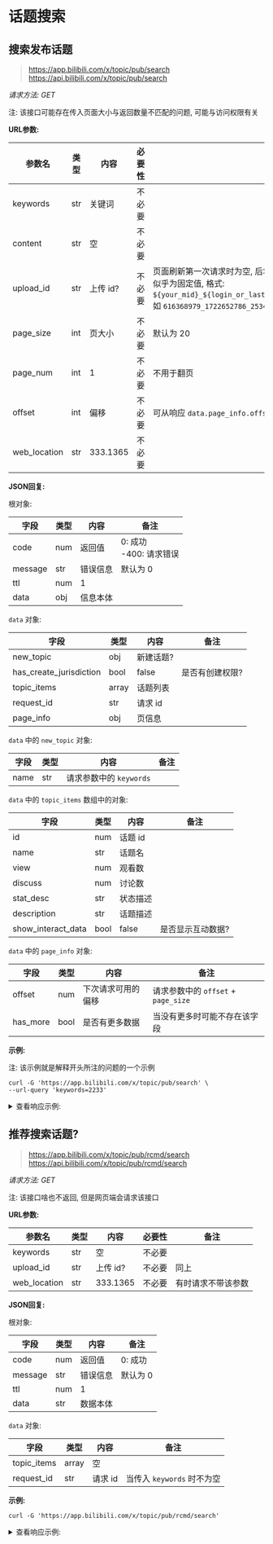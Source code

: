 # 话题搜索

## 搜索发布话题

> https://app.bilibili.com/x/topic/pub/search  
> https://api.bilibili.com/x/topic/pub/search

*请求方法: GET*

注: 该接口可能存在传入页面大小与返回数量不匹配的问题, 可能与访问权限有关

<!--{
  "from": {
    "url": "https://t.bilibili.com/"
    "selector": ".bili-topic-search__input__inner"
  }
}-->

**URL参数:**

| 参数名 | 类型 | 内容 | 必要性 | 备注 |
| --- | --- | --- | --- | --- |
| keywords | str | 关键词 | 不必要 |  |
| content | str | 空 | 不必要 |  |
| upload_id | str | 上传 id? | 不必要 | 页面刷新第一次请求时为空, 后均非空<br />似乎为固定值, 格式: `${your_mid}_${login_or_last_refresh_or_cookie_ts}_${dig4}`, 如 `616368979_1722652786_2534` |
| page_size | int | 页大小 | 不必要 | 默认为 20 |
| page_num | int | 1 | 不必要 | 不用于翻页 |
| offset | int | 偏移 | 不必要 | 可从响应 `data.page_info.offset` 中获取 |
| web_location | str | 333.1365 | 不必要 |  |

**JSON回复:**

根对象:

| 字段 | 类型 | 内容 | 备注 |
| --- | --- | --- | --- |
| code | num | 返回值 | 0: 成功<br />-400: 请求错误 |
| message | str | 错误信息 | 默认为 0 |
| ttl | num | 1 |  |
| data | obj | 信息本体 |  |

`data` 对象:

| 字段 | 类型 | 内容 | 备注 |
| --- | --- | --- | --- |
| new_topic | obj | 新建话题? |  |
| has_create_jurisdiction | bool | false | 是否有创建权限? |
| topic_items | array | 话题列表 |  |
| request_id | str | 请求 id |  |
| page_info | obj | 页信息 |  |

`data` 中的 `new_topic` 对象:

| 字段 | 类型 | 内容 | 备注 |
| --- | --- | --- | --- |
| name | str | 请求参数中的 `keywords` |  |

`data` 中的 `topic_items` 数组中的对象:

| 字段 | 类型 | 内容 | 备注 |
| --- | --- | --- | --- |
| id | num | 话题 id |  |
| name | str | 话题名 |  |
| view | num | 观看数 |  |
| discuss | num | 讨论数 |  |
| stat_desc | str | 状态描述 |  |
| description | str | 话题描述 |  |
| show_interact_data | bool | false | 是否显示互动数据? |

`data` 中的 `page_info` 对象:

| 字段 | 类型 | 内容 | 备注 |
| --- | --- | --- | --- |
| offset | num | 下次请求可用的偏移 | 请求参数中的 `offset` + `page_size` |
| has_more | bool | 是否有更多数据 | 当没有更多时可能不存在该字段 |

**示例:**

注: 该示例就是解释开头所注的问题的一个示例

```shell
curl -G 'https://app.bilibili.com/x/topic/pub/search' \
--url-query 'keywords=2233'
```

<details>
<summary>查看响应示例:</summary>

```json
{
  "code": 0,
  "message": "0",
  "ttl": 1,
  "data": {
    "new_topic": {
      "name": "2233"
    },
    "has_create_jurisdiction": false,
    "topic_items": [
      {
        "id": 1101122,
        "name": "2233异世集",
        "view": 2502,
        "discuss": 11,
        "stat_desc": "2502浏览·11讨论",
        "description": "分享数字周边",
        "show_interact_data": false
      },
      {
        "id": 1050671,
        "name": "2233生日倒计时",
        "view": 21149,
        "discuss": 130,
        "stat_desc": "2.1万浏览·130讨论",
        "description": "2233生日倒计时",
        "show_interact_data": false
      },
      {
        "id": 1057129,
        "name": "2233手办可可爱爱",
        "view": 836,
        "discuss": 14,
        "stat_desc": "836浏览·14讨论",
        "description": "喜欢2233，",
        "show_interact_data": false
      }
    ],
    "request_id": "1$0$1723796266$7f515d4e26b7bd5007fb8ca4b066bf0b",
    "page_info": {
      "offset": 4,
      "has_more": true
    }
  }
}
```

</details>

## 推荐搜索话题?

> https://app.bilibili.com/x/topic/pub/rcmd/search  
> https://api.bilibili.com/x/topic/pub/rcmd/search

*请求方法: GET*

注: 该接口啥也不返回, 但是网页端会请求该接口

<!--{
  "from": {
    "url": "https://t.bilibili.com/"
  },
  "gh": [1083]
}-->

**URL参数:**

| 参数名 | 类型 | 内容 | 必要性 | 备注 |
| --- | --- | --- | --- | --- |
| keywords | str | 空 | 不必要 |  |
| upload_id | str | 上传 id? | 不必要 | 同上 |
| web_location | str | 333.1365 | 不必要 | 有时请求不带该参数 |

**JSON回复:**

根对象:

| 字段 | 类型 | 内容 | 备注 |
| --- | --- | --- | --- |
| code | num | 返回值 | 0: 成功 |
| message | str | 错误信息 | 默认为 0 |
| ttl | num | 1 |  |
| data | str | 数据本体 |  |

`data` 对象:

| 字段 | 类型 | 内容 | 备注 |
| --- | --- | -- | --- |
| topic_items | array | 空 |  |
| request_id | str | 请求 id | 当传入 `keywords` 时不为空|

**示例:**

```shell
curl -G 'https://app.bilibili.com/x/topic/pub/rcmd/search'
```

<details>
<summary>查看响应示例:</summary>

```json
{
  "code": 0,
  "message": "0",
  "ttl": 1,
  "data": {
    "topic_items": [],
    "request_id": ""
  }
}
```

</details>
